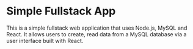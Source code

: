 # Simple Fullstack App

This is a simple fullstack web application that uses Node.js, MySQL and React. It allows users to create, read data from a MySQL database via a user interface built with React.
